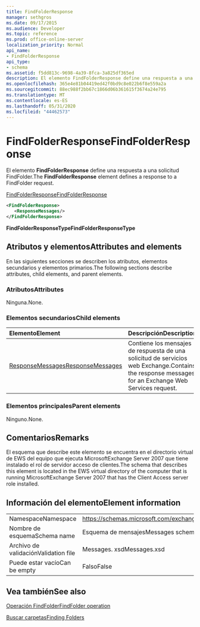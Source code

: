 ```yaml
---
title: FindFolderResponse
manager: sethgros
ms.date: 09/17/2015
ms.audience: Developer
ms.topic: reference
ms.prod: office-online-server
localization_priority: Normal
api_name:
- FindFolderResponse
api_type:
- schema
ms.assetid: f5dd813c-9698-4a39-8fca-3a825df365ed
description: El elemento FindFolderResponse define una respuesta a una solicitud FindFolder.
ms.openlocfilehash: 365e4e81b04419ed42f0bd9c8e022b6f8e559a2a
ms.sourcegitcommit: 88ec988f2bb67c1866d06b361615f3674a24e795
ms.translationtype: MT
ms.contentlocale: es-ES
ms.lasthandoff: 05/31/2020
ms.locfileid: "44462573"
---
```

# <a name="findfolderresponse"></a><span data-ttu-id="a900e-103">FindFolderResponse</span><span class="sxs-lookup"><span data-stu-id="a900e-103">FindFolderResponse</span></span>

<span data-ttu-id="a900e-104">El elemento **FindFolderResponse** define una respuesta a una solicitud FindFolder.</span><span class="sxs-lookup"><span data-stu-id="a900e-104">The **FindFolderResponse** element defines a response to a FindFolder request.</span></span> 
  
[<span data-ttu-id="a900e-105">FindFolderResponse</span><span class="sxs-lookup"><span data-stu-id="a900e-105">FindFolderResponse</span></span>](findfolderresponse.md)
  
```xml
<FindFolderResponse>
   <ResponseMessages/>
</FindFolderResponse>
```

 <span data-ttu-id="a900e-106">**FindFolderResponseType**</span><span class="sxs-lookup"><span data-stu-id="a900e-106">**FindFolderResponseType**</span></span>
## <a name="attributes-and-elements"></a><span data-ttu-id="a900e-107">Atributos y elementos</span><span class="sxs-lookup"><span data-stu-id="a900e-107">Attributes and elements</span></span>

<span data-ttu-id="a900e-108">En las siguientes secciones se describen los atributos, elementos secundarios y elementos primarios.</span><span class="sxs-lookup"><span data-stu-id="a900e-108">The following sections describe attributes, child elements, and parent elements.</span></span>
  
### <a name="attributes"></a><span data-ttu-id="a900e-109">Atributos</span><span class="sxs-lookup"><span data-stu-id="a900e-109">Attributes</span></span>

<span data-ttu-id="a900e-110">Ninguna.</span><span class="sxs-lookup"><span data-stu-id="a900e-110">None.</span></span>
  
### <a name="child-elements"></a><span data-ttu-id="a900e-111">Elementos secundarios</span><span class="sxs-lookup"><span data-stu-id="a900e-111">Child elements</span></span>

|<span data-ttu-id="a900e-112">**Elemento**</span><span class="sxs-lookup"><span data-stu-id="a900e-112">**Element**</span></span>|<span data-ttu-id="a900e-113">**Descripción**</span><span class="sxs-lookup"><span data-stu-id="a900e-113">**Description**</span></span>|
|:-----|:-----|
|[<span data-ttu-id="a900e-114">ResponseMessages</span><span class="sxs-lookup"><span data-stu-id="a900e-114">ResponseMessages</span></span>](responsemessages.md) <br/> |<span data-ttu-id="a900e-115">Contiene los mensajes de respuesta de una solicitud de servicios web Exchange.</span><span class="sxs-lookup"><span data-stu-id="a900e-115">Contains the response messages for an Exchange Web Services request.</span></span>  <br/> |
   
### <a name="parent-elements"></a><span data-ttu-id="a900e-116">Elementos principales</span><span class="sxs-lookup"><span data-stu-id="a900e-116">Parent elements</span></span>

<span data-ttu-id="a900e-117">Ninguno.</span><span class="sxs-lookup"><span data-stu-id="a900e-117">None.</span></span>
  
## <a name="remarks"></a><span data-ttu-id="a900e-118">Comentarios</span><span class="sxs-lookup"><span data-stu-id="a900e-118">Remarks</span></span>

<span data-ttu-id="a900e-119">El esquema que describe este elemento se encuentra en el directorio virtual de EWS del equipo que ejecuta MicrosoftExchange Server 2007 que tiene instalado el rol de servidor acceso de clientes.</span><span class="sxs-lookup"><span data-stu-id="a900e-119">The schema that describes this element is located in the EWS virtual directory of the computer that is running MicrosoftExchange Server 2007 that has the Client Access server role installed.</span></span>
  
## <a name="element-information"></a><span data-ttu-id="a900e-120">Información del elemento</span><span class="sxs-lookup"><span data-stu-id="a900e-120">Element information</span></span>

|||
|:-----|:-----|
|<span data-ttu-id="a900e-121">Namespace</span><span class="sxs-lookup"><span data-stu-id="a900e-121">Namespace</span></span>  <br/> |https://schemas.microsoft.com/exchange/services/2006/messages  <br/> |
|<span data-ttu-id="a900e-122">Nombre de esquema</span><span class="sxs-lookup"><span data-stu-id="a900e-122">Schema name</span></span>  <br/> |<span data-ttu-id="a900e-123">Esquema de mensajes</span><span class="sxs-lookup"><span data-stu-id="a900e-123">Messages schema</span></span>  <br/> |
|<span data-ttu-id="a900e-124">Archivo de validación</span><span class="sxs-lookup"><span data-stu-id="a900e-124">Validation file</span></span>  <br/> |<span data-ttu-id="a900e-125">Messages. xsd</span><span class="sxs-lookup"><span data-stu-id="a900e-125">Messages.xsd</span></span>  <br/> |
|<span data-ttu-id="a900e-126">Puede estar vacío</span><span class="sxs-lookup"><span data-stu-id="a900e-126">Can be empty</span></span>  <br/> |<span data-ttu-id="a900e-127">Falso</span><span class="sxs-lookup"><span data-stu-id="a900e-127">False</span></span>  <br/> |
   
## <a name="see-also"></a><span data-ttu-id="a900e-128">Vea también</span><span class="sxs-lookup"><span data-stu-id="a900e-128">See also</span></span>



[<span data-ttu-id="a900e-129">Operación FindFolder</span><span class="sxs-lookup"><span data-stu-id="a900e-129">FindFolder operation</span></span>](findfolder-operation.md)


[<span data-ttu-id="a900e-130">Buscar carpetas</span><span class="sxs-lookup"><span data-stu-id="a900e-130">Finding Folders</span></span>](https://msdn.microsoft.com/library/9124d868-017a-43f0-b915-5c0082cacec9%28Office.15%29.aspx)

